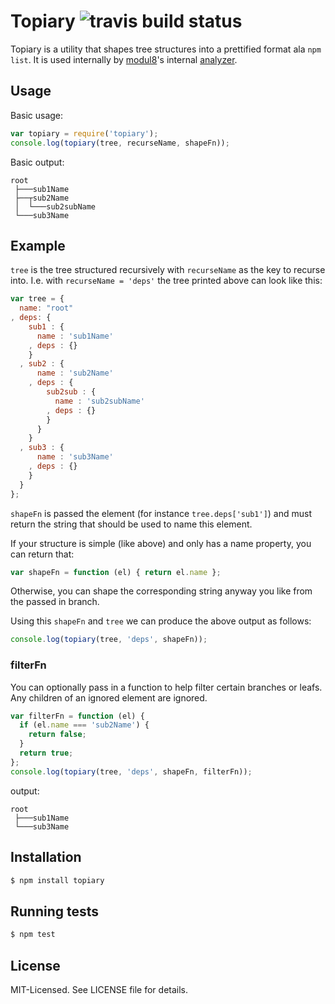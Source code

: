 # Topiary ![travis build status](https://secure.travis-ci.org/clux/topiary.png)

Topiary is a utility that shapes tree structures into a prettified format ala `npm list`.
It is used internally by [modul8](https://github.com/clux/modul8)'s internal [analyzer](https://github.com/clux/modul8/blob/master/lib/analyzer.js#L149).

## Usage
Basic usage:

````javascript
var topiary = require('topiary');
console.log(topiary(tree, recurseName, shapeFn));
````

Basic output:

````b
root
 ├───sub1Name
 ├──┬sub2Name
 │  └───sub2subName
 └───sub3Name
````

## Example
`tree` is the tree structured recursively with `recurseName` as the key to recurse into.
I.e. with `recurseName = 'deps'` the tree printed above can look like this:

````javascript
var tree = {
  name: "root"
, deps: {
    sub1 : {
      name : 'sub1Name'
    , deps : {}
    }
  , sub2 : {
      name : 'sub2Name'
    , deps : {
        sub2sub : {
          name : 'sub2subName'
        , deps : {}
        }
      }
    }
  , sub3 : {
      name : 'sub3Name'
    , deps : {}
    }
  }
};
````

`shapeFn` is passed the element (for instance `tree.deps['sub1']`) and must return the
string that should be used to name this element.

If your structure is simple (like above) and only has a name property, you can return that:

````javascript
var shapeFn = function (el) { return el.name };
````

Otherwise, you can shape the corresponding string anyway you like from the passed in branch.

Using this `shapeFn` and `tree` we can produce the above output as follows:

````javascript
console.log(topiary(tree, 'deps', shapeFn));
````

### filterFn
You can optionally pass in a function to help filter certain branches or leafs.
Any children of an ignored element are ignored.

````javascript
var filterFn = function (el) {
  if (el.name === 'sub2Name') {
    return false;
  }
  return true;
};
console.log(topiary(tree, 'deps', shapeFn, filterFn));
````

output:

````
root
 ├───sub1Name
 └───sub3Name
````


## Installation

````bash
$ npm install topiary
````

## Running tests

````bash
$ npm test
````

## License
MIT-Licensed. See LICENSE file for details.
